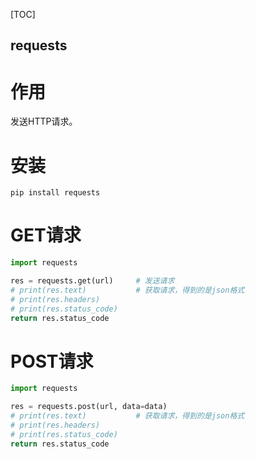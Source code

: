 [TOC]

requests
---

# 作用
发送HTTP请求。

# 安装
```
pip install requests
```

# GET请求
```python
import requests

res = requests.get(url)     # 发送请求
# print(res.text)           # 获取请求，得到的是json格式
# print(res.headers)
# print(res.status_code)
return res.status_code
```

# POST请求
```python
import requests

res = requests.post(url, data=data)
# print(res.text)           # 获取请求，得到的是json格式
# print(res.headers)
# print(res.status_code)
return res.status_code
```